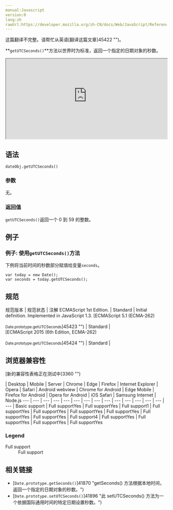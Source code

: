 ```yaml
---
manual:Javascript
version:0
lang:zh
rawUrl:https://developer.mozilla.org/zh-CN/docs/Web/JavaScript/Reference/Global_Objects/Date/getUTCSeconds
---
```




这篇翻译不完整。请帮忙从英语[翻译这篇文章]45422 "")。






**`getUTCSeconds()`**方法以世界时为标准，返回一个指定的日期对象的秒数。

<iframe src='https://interactive-examples.mdn.mozilla.net/pages/js/date-getutcseconds.html' width='100%' height='250'></iframe>

## 语法<a name="Syntax"></a>

```
dateObj.getUTCSeconds()
```

### 参数<a name="Parameters"></a>


无。


### 返回值<a name="Returns"></a>


`getUTCSeconds()`返回一个 0 到 59 的整数。


## 例子<a name="Examples"></a>

### 例子: 使用`getUTCSeconds()`方法<a name="Example:_Using_getUTCSeconds"></a>


下例将当前时间的秒数部分赋值给变量`seconds`。


```
var today = new Date();
var seconds = today.getUTCSeconds();
```

## 规范<a name="规范"></a>

规范版本 | 规范状态 | 注解 
ECMAScript 1st Edition. | Standard | Initial definition. Implemented in JavaScript 1.3. 
[ECMAScript 5.1 (ECMA-262)<br></br><small>Date.prototype.getUTCSeconds</small>]45423 "") | Standard |  
[ECMAScript 2015 (6th Edition, ECMA-262)<br></br><small>Date.prototype.getUTCSeconds</small>]45424 "") | Standard |  


## 浏览器兼容性<a name="浏览器兼容性"></a>
[新的兼容性表格正在测试中<i></i>]3360 "")

 | <abbr>Desktop<i></i></abbr> | <abbr>Mobile<i></i></abbr> | <abbr>Server<i></i></abbr> 
 | <abbr>Chrome<i></i></abbr> | <abbr>Edge<i></i></abbr> | <abbr>Firefox<i></i></abbr> | <abbr>Internet Explorer<i></i></abbr> | <abbr>Opera<i></i></abbr> | <abbr>Safari<i></i></abbr> | <abbr>Android webview<i></i></abbr> | <abbr>Chrome for Android<i></i></abbr> | <abbr>Edge Mobile<i></i></abbr> | <abbr>Firefox for Android<i></i></abbr> | <abbr>Opera for Android<i></i></abbr> | <abbr>iOS Safari<i></i></abbr> | <abbr>Samsung Internet<i></i></abbr> | <abbr>Node.js<i></i></abbr> 
 ---  |  ---  |  ---  |  ---  |  ---  |  ---  |  ---  |  ---  |  ---  |  ---  |  ---  |  ---  |  ---  |  ---  |  ---  | 
Basic support | <abbr>Full support</abbr>Yes | <abbr>Full support</abbr>Yes | <abbr>Full support</abbr>1 | <abbr>Full support</abbr>Yes | <abbr>Full support</abbr>Yes | <abbr>Full support</abbr>Yes | <abbr>Full support</abbr>Yes | <abbr>Full support</abbr>Yes | <abbr>Full support</abbr>Yes | <abbr>Full support</abbr>4 | <abbr>Full support</abbr>Yes | <abbr>Full support</abbr>Yes | <abbr>Full support</abbr>Yes | <abbr>Full support</abbr>Yes 


### Legend<a name="Legend"></a>
<dl><dt id=''><abbr>Full support</abbr></dt><dd>Full support</dd></dl>


## 相关链接<a name="See_also"></a>

* [`Date.prototype.getSeconds()`]41870 "getSeconds() 方法根据本地时间，返回一个指定的日期对象的秒数。")
* [`Date.prototype.setUTCSeconds()`]41896 "此 setUTCSeconds() 方法为一个依据国际通用时间的特定日期设置秒数。")



